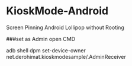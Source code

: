 # KioskMode-Android
Screen Pinning Android Lollipop without Rooting

###set as Admin open CMD

  adb shell dpm set-device-owner net.derohimat.kioskmodesample/.AdminReceiver
